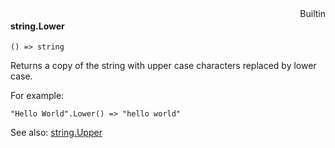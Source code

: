 <div style="float:right"><span class="builtin">Builtin</span></div>

#### string.Lower

``` suneido
() => string
```

Returns a copy of the string with upper case characters replaced by lower case.

For example:

``` suneido
"Hello World".Lower() => "hello world"
```

See also:
[string.Upper](<string.Upper.md>)